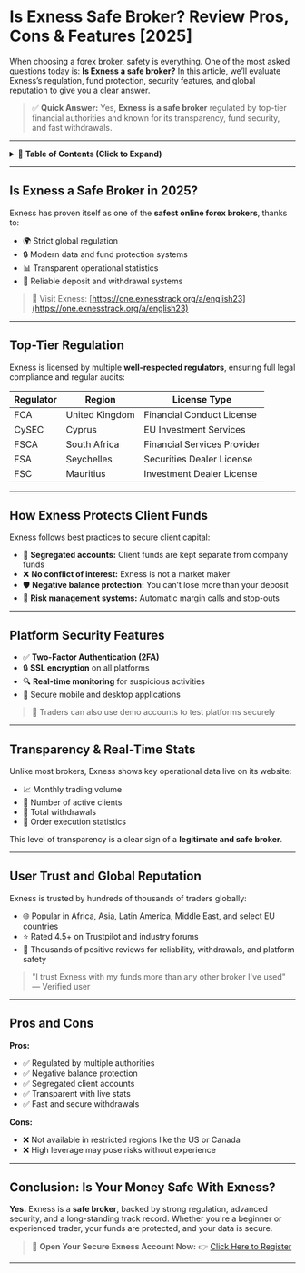 # Is Exness Safe Broker? Review Pros, Cons & Features \[2025]

When choosing a forex broker, safety is everything. One of the most asked questions today is: **Is Exness a safe broker?** In this article, we’ll evaluate Exness’s regulation, fund protection, security features, and global reputation to give you a clear answer.

> ✅ **Quick Answer:** Yes, **Exness is a safe broker** regulated by top-tier financial authorities and known for its transparency, fund security, and fast withdrawals.

---

<details>
<summary>📌 <strong>Table of Contents (Click to Expand)</strong></summary>

* [Is Exness a Safe Broker in 2025?](#is-exness-a-safe-broker-in-2025)
* [Top-Tier Regulation](#top-tier-regulation)
* [How Exness Protects Client Funds](#how-exness-protects-client-funds)
* [Platform Security Features](#platform-security-features)
* [Transparency & Real-Time Stats](#transparency--real-time-stats)
* [User Trust and Global Reputation](#user-trust-and-global-reputation)
* [Pros and Cons](#pros-and-cons)
* [Conclusion: Is Your Money Safe With Exness?](#conclusion-is-your-money-safe-with-exness)

</details>

---

## Is Exness a Safe Broker in 2025?

Exness has proven itself as one of the **safest online forex brokers**, thanks to:

* 🌍 Strict global regulation
* 🔒 Modern data and fund protection systems
* 📊 Transparent operational statistics
* 💸 Reliable deposit and withdrawal systems

> 🔗 Visit Exness: [https://one.exnesstrack.org/a/english23](https://one.exnesstrack.org/a/english23)

---

## Top-Tier Regulation

Exness is licensed by multiple **well-respected regulators**, ensuring full legal compliance and regular audits:

| Regulator | Region         | License Type                |
| --------- | -------------- | --------------------------- |
| FCA       | United Kingdom | Financial Conduct License   |
| CySEC     | Cyprus         | EU Investment Services      |
| FSCA      | South Africa   | Financial Services Provider |
| FSA       | Seychelles     | Securities Dealer License   |
| FSC       | Mauritius      | Investment Dealer License   |

---

## How Exness Protects Client Funds

Exness follows best practices to secure client capital:

* 🏦 **Segregated accounts:** Client funds are kept separate from company funds
* ❌ **No conflict of interest:** Exness is not a market maker
* 🛡️ **Negative balance protection:** You can’t lose more than your deposit
* 🔐 **Risk management systems:** Automatic margin calls and stop-outs

---

## Platform Security Features

* ✅ **Two-Factor Authentication (2FA)**
* 🔒 **SSL encryption** on all platforms
* 🔍 **Real-time monitoring** for suspicious activities
* 📱 Secure mobile and desktop applications

> 🧪 Traders can also use demo accounts to test platforms securely

---

## Transparency & Real-Time Stats

Unlike most brokers, Exness shows key operational data live on its website:

* 📈 Monthly trading volume
* 👥 Number of active clients
* 💸 Total withdrawals
* 🔁 Order execution statistics

This level of transparency is a clear sign of a **legitimate and safe broker**.

---

## User Trust and Global Reputation

Exness is trusted by hundreds of thousands of traders globally:

* 🌐 Popular in Africa, Asia, Latin America, Middle East, and select EU countries
* ⭐ Rated 4.5+ on Trustpilot and industry forums
* 💬 Thousands of positive reviews for reliability, withdrawals, and platform safety

> "I trust Exness with my funds more than any other broker I've used" — Verified user

---

## Pros and Cons

**Pros:**

* ✅ Regulated by multiple authorities
* ✅ Negative balance protection
* ✅ Segregated client accounts
* ✅ Transparent with live stats
* ✅ Fast and secure withdrawals

**Cons:**

* ❌ Not available in restricted regions like the US or Canada
* ❌ High leverage may pose risks without experience

---

## Conclusion: Is Your Money Safe With Exness?

**Yes.** Exness is a **safe broker**, backed by strong regulation, advanced security, and a long-standing track record. Whether you're a beginner or experienced trader, your funds are protected, and your data is secure.

> 🎯 **Open Your Secure Exness Account Now:**
> 👉 [Click Here to Register](https://one.exnesstrack.org/boarding/sign-up/a/english23)

---
